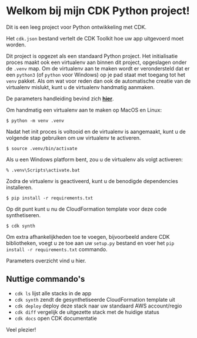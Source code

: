 
# Welkom bij mijn CDK Python project!

Dit is een leeg project voor Python ontwikkeling met CDK.


Het `cdk.json` bestand vertelt de CDK Toolkit hoe uw app uitgevoerd moet worden.

Dit project is opgezet als een standaard Python project.  Het initialisatie
proces maakt ook een virtualenv aan binnen dit project, opgeslagen onder de `.venv`
map.  Om de virtualenv aan te maken wordt er verondersteld dat er een `python3`
(of `python` voor Windows) op je pad staat met toegang tot het `venv`
pakket. Als om wat voor reden dan ook de automatische creatie van de virtualenv mislukt,
kunt u de virtualenv handmatig aanmaken.

De parameters handleiding bevind zich [**hier**](/Project/hello-cdk/parameters.md).

Om handmatig een virtualenv aan te maken op MacOS en Linux:

```
$ python -m venv .venv
```

Nadat het init proces is voltooid en de virtualenv is aangemaakt, kunt u de volgende
stap gebruiken om uw virtualenv te activeren.

```
$ source .venv/bin/activate
```

Als u een Windows platform bent, zou u de virtualenv als volgt activeren:

```
% .venv\Scripts\activate.bat
```

Zodra de virtualenv is geactiveerd, kunt u de benodigde dependencies installeren.

```
$ pip install -r requirements.txt
```

Op dit punt kunt u nu de CloudFormation template voor deze code synthetiseren.

```
$ cdk synth
```

Om extra afhankelijkheden toe te voegen, bijvoorbeeld andere CDK bibliotheken, voegt u
ze toe aan uw `setup.py` bestand en voer het `pip install -r requirements.txt`
commando.

Parameters overzicht vind u hier.

## Nuttige commando's

 * `cdk ls` lijst alle stacks in de app
 * `cdk synth` zendt de gesynthetiseerde CloudFormation template uit
 * `cdk deploy` deploy deze stack naar uw standaard AWS account/regio
 * `cdk diff` vergelijk de uitgezette stack met de huidige status
 * `cdk docs` open CDK documentatie

Veel plezier!